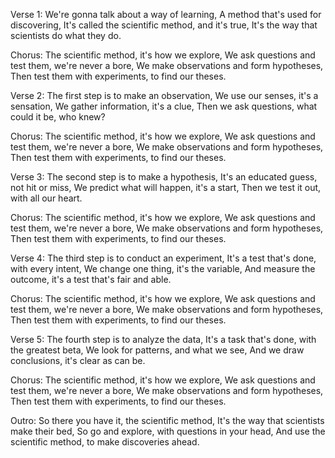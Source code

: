 Verse 1:
We're gonna talk about a way of learning,
A method that's used for discovering,
It's called the scientific method, and it's true,
It's the way that scientists do what they do.

Chorus:
The scientific method, it's how we explore,
We ask questions and test them, we're never a bore,
We make observations and form hypotheses,
Then test them with experiments, to find our theses.

Verse 2:
The first step is to make an observation,
We use our senses, it's a sensation,
We gather information, it's a clue,
Then we ask questions, what could it be, who knew?

Chorus:
The scientific method, it's how we explore,
We ask questions and test them, we're never a bore,
We make observations and form hypotheses,
Then test them with experiments, to find our theses.

Verse 3:
The second step is to make a hypothesis,
It's an educated guess, not hit or miss,
We predict what will happen, it's a start,
Then we test it out, with all our heart.

Chorus:
The scientific method, it's how we explore,
We ask questions and test them, we're never a bore,
We make observations and form hypotheses,
Then test them with experiments, to find our theses.

Verse 4:
The third step is to conduct an experiment,
It's a test that's done, with every intent,
We change one thing, it's the variable,
And measure the outcome, it's a test that's fair and able.

Chorus:
The scientific method, it's how we explore,
We ask questions and test them, we're never a bore,
We make observations and form hypotheses,
Then test them with experiments, to find our theses.

Verse 5:
The fourth step is to analyze the data,
It's a task that's done, with the greatest beta,
We look for patterns, and what we see,
And we draw conclusions, it's clear as can be.

Chorus:
The scientific method, it's how we explore,
We ask questions and test them, we're never a bore,
We make observations and form hypotheses,
Then test them with experiments, to find our theses.

Outro:
So there you have it, the scientific method,
It's the way that scientists make their bed,
So go and explore, with questions in your head,
And use the scientific method, to make discoveries ahead.
